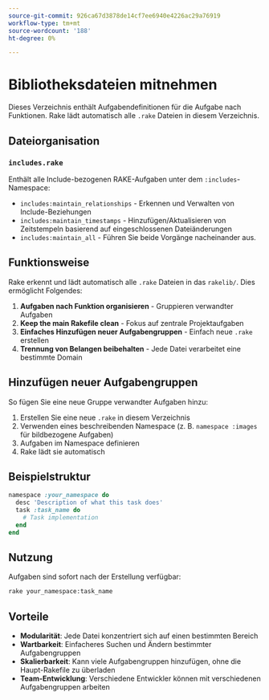 ```yaml
---
source-git-commit: 926ca67d3878de14cf7ee6940e4226ac29a76919
workflow-type: tm+mt
source-wordcount: '188'
ht-degree: 0%

---
```

# Bibliotheksdateien mitnehmen

Dieses Verzeichnis enthält Aufgabendefinitionen für die Aufgabe nach Funktionen. Rake lädt automatisch alle `.rake` Dateien in diesem Verzeichnis.

## Dateiorganisation

### `includes.rake`

Enthält alle Include-bezogenen RAKE-Aufgaben unter dem `:includes`-Namespace:

- `includes:maintain_relationships` - Erkennen und Verwalten von Include-Beziehungen
- `includes:maintain_timestamps` - Hinzufügen/Aktualisieren von Zeitstempeln basierend auf eingeschlossenen Dateiänderungen
- `includes:maintain_all` - Führen Sie beide Vorgänge nacheinander aus.

## Funktionsweise

Rake erkennt und lädt automatisch alle `.rake` Dateien in das `rakelib/`. Dies ermöglicht Folgendes:

1. **Aufgaben nach Funktion organisieren** - Gruppieren verwandter Aufgaben
2. **Keep the main Rakefile clean** - Fokus auf zentrale Projektaufgaben
3. **Einfaches Hinzufügen neuer Aufgabengruppen** - Einfach neue `.rake` erstellen
4. **Trennung von Belangen beibehalten** - Jede Datei verarbeitet eine bestimmte Domain

## Hinzufügen neuer Aufgabengruppen

So fügen Sie eine neue Gruppe verwandter Aufgaben hinzu:

1. Erstellen Sie eine neue `.rake` in diesem Verzeichnis
2. Verwenden eines beschreibenden Namespace (z. B. `namespace :images` für bildbezogene Aufgaben)
3. Aufgaben im Namespace definieren
4. Rake lädt sie automatisch

## Beispielstruktur

```ruby
namespace :your_namespace do
  desc 'Description of what this task does'
  task :task_name do
    # Task implementation
  end
end
```

## Nutzung

Aufgaben sind sofort nach der Erstellung verfügbar:

```bash
rake your_namespace:task_name
```

## Vorteile

- **Modularität**: Jede Datei konzentriert sich auf einen bestimmten Bereich
- **Wartbarkeit**: Einfacheres Suchen und Ändern bestimmter Aufgabengruppen
- **Skalierbarkeit**: Kann viele Aufgabengruppen hinzufügen, ohne die Haupt-Rakefile zu überladen
- **Team-Entwicklung**: Verschiedene Entwickler können mit verschiedenen Aufgabengruppen arbeiten
